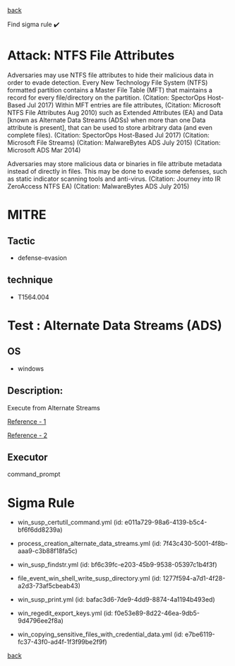 
[back](../index.md)

Find sigma rule :heavy_check_mark: 

# Attack: NTFS File Attributes 

Adversaries may use NTFS file attributes to hide their malicious data in order to evade detection. Every New Technology File System (NTFS) formatted partition contains a Master File Table (MFT) that maintains a record for every file/directory on the partition. (Citation: SpectorOps Host-Based Jul 2017) Within MFT entries are file attributes, (Citation: Microsoft NTFS File Attributes Aug 2010) such as Extended Attributes (EA) and Data [known as Alternate Data Streams (ADSs) when more than one Data attribute is present], that can be used to store arbitrary data (and even complete files). (Citation: SpectorOps Host-Based Jul 2017) (Citation: Microsoft File Streams) (Citation: MalwareBytes ADS July 2015) (Citation: Microsoft ADS Mar 2014)

Adversaries may store malicious data or binaries in file attribute metadata instead of directly in files. This may be done to evade some defenses, such as static indicator scanning tools and anti-virus. (Citation: Journey into IR ZeroAccess NTFS EA) (Citation: MalwareBytes ADS July 2015)

# MITRE
## Tactic
  - defense-evasion


## technique
  - T1564.004


# Test : Alternate Data Streams (ADS)
## OS
  - windows


## Description:
Execute from Alternate Streams

[Reference - 1](https://gist.github.com/api0cradle/cdd2d0d0ec9abb686f0e89306e277b8f)

[Reference - 2](https://oddvar.moe/2018/01/14/putting-data-in-alternate-data-streams-and-how-to-execute-it/)


## Executor
command_prompt

# Sigma Rule
 - win_susp_certutil_command.yml (id: e011a729-98a6-4139-b5c4-bf6f6dd8239a)

 - process_creation_alternate_data_streams.yml (id: 7f43c430-5001-4f8b-aaa9-c3b88f18fa5c)

 - win_susp_findstr.yml (id: bf6c39fc-e203-45b9-9538-05397c1b4f3f)

 - file_event_win_shell_write_susp_directory.yml (id: 1277f594-a7d1-4f28-a2d3-73af5cbeab43)

 - win_susp_print.yml (id: bafac3d6-7de9-4dd9-8874-4a1194b493ed)

 - win_regedit_export_keys.yml (id: f0e53e89-8d22-46ea-9db5-9d4796ee2f8a)

 - win_copying_sensitive_files_with_credential_data.yml (id: e7be6119-fc37-43f0-ad4f-1f3f99be2f9f)



[back](../index.md)
